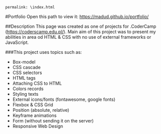 `permalink: \index.html`

#Portfolio
Open this path to view it: https://madud.github.io/portfolio/

##Description
This page was created as one of projects for .CoderCamp (https://coderscamp.edu.pl/). 
Main aim of this project was to present my abilities in area od HTML & CSS with no use of external frameworks or JavaScript.

###This project uses topics such as:
- Box-model
- CSS cascade
- CSS selectors
- HTML tags
- Attaching CSS to HTML
- Colors records
- Styling texts
- External icons/fonts (fontawesome, google fonts)
- Flexbox & CSS Grid
- Position (absolute, relative)
- Keyframe animations
- Form (without sending it on the server)
- Responsive Web Design

